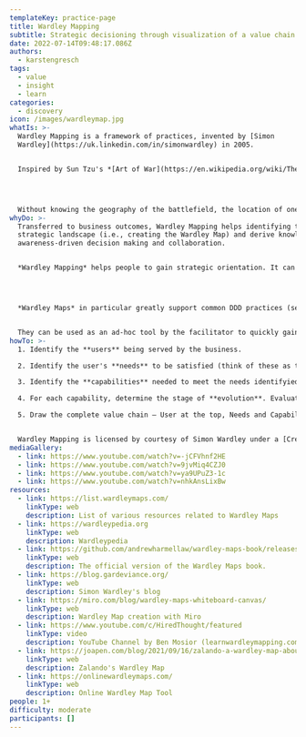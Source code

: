 ```yaml
---
templateKey: practice-page
title: Wardley Mapping
subtitle: Strategic decisioning through visualization of a value chain's evolution.
date: 2022-07-14T09:48:17.086Z
authors:
  - karstengresch
tags:
  - value
  - insight
  - learn
categories: 
  - discovery
icon: /images/wardleymap.jpg
whatIs: >-
  Wardley Mapping is a framework of practices, invented by [Simon
  Wardley](https://uk.linkedin.com/in/simonwardley) in 2005. 


  Inspired by Sun Tzu's *[Art of War](https://en.wikipedia.org/wiki/The_Art_of_War)* and the historical use of geographical maps in battle situations, Wardley used geographic maps as a paradigm for strategic orientation in business to gain "topographical intelligence".




  Without knowing the geography of the battlefield, the location of one's own forces, or the enemy's whereabouts, it makes absolutely no sense to start a battle. Or, translated, to start or run a business.
whyDo: >-
  Transferred to business outcomes, Wardley Mapping helps identifying the
  strategic landscape (i.e., creating the Wardley Map) and derive knowledge- and
  awareness-driven decision making and collaboration.


  *Wardley Mapping* helps people to gain strategic orientation. It can deliver clear insights about what needs to be done to deliver desired value, identify unknowns and prioritize.




  *Wardley Maps* in particular greatly support common DDD practices (see this presentation: <https://www.kaiser-consulting.net/conferences/slides/serverlessdays-virtual-2020.pdf>).


  They can be used as an ad-hoc tool by the facilitator to quickly gain insights in value chain discussions and add a strategic dimension to it.
howTo: >-
  1. Identify the **users** being served by the business.

  2. Identify the user's **needs** to be satisfied (think of these as top-level product offerings (== *capabilities*)).

  3. Identify the **capabilities** needed to meet the needs identifyied.

  4. For each capability, determine the stage of **evolution**. Evaluate its characteristics using tools such as  (if it’s difficult to decide, try breaking the Capability down into multiple, smaller Capabilities)

  5. Draw the complete value chain — User at the top, Needs and Capabilities underneath, with dependency relationships included and Capabilities placed in Stages I, II, III, or IV of Evolution


  Wardley Mapping is licensed by courtesy of Simon Wardley under a [Creative Commons Attribution-ShareAlike 4.0](https://creativecommons.org/licenses/by-sa/4.0/legalcode) license.
mediaGallery:
  - link: https://www.youtube.com/watch?v=-jCFVhnf2HE
  - link: https://www.youtube.com/watch?v=9jvMiq4CZJ0
  - link: https://www.youtube.com/watch?v=ya9UPuZ3-1c
  - link: https://www.youtube.com/watch?v=nhkAnsLixBw
resources:
  - link: https://list.wardleymaps.com/
    linkType: web
    description: List of various resources related to Wardley Maps
  - link: https://wardleypedia.org
    linkType: web
    description: Wardleypedia
  - link: https://github.com/andrewharmellaw/wardley-maps-book/releases
    linkType: web
    description: The official version of the Wardley Maps book.
  - link: https://blog.gardeviance.org/
    linkType: web
    description: Simon Wardley's blog
  - link: https://miro.com/blog/wardley-maps-whiteboard-canvas/
    linkType: web
    description: Wardley Map creation with Miro
  - link: https://www.youtube.com/c/HiredThought/featured
    linkType: video
    description: YouTube Channel by Ben Mosior (learnwardleymapping.com) on Wardley Mapping
  - link: https://joapen.com/blog/2021/09/16/zalando-a-wardley-map-about-how-they-play-the-game/
    linkType: web
    description: Zalando's Wardley Map
  - link: https://onlinewardleymaps.com/
    linkType: web
    description: Online Wardley Map Tool
people: 1+
difficulty: moderate
participants: []
---
```

